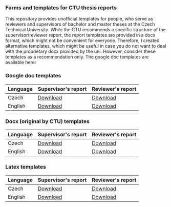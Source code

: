 ### Forms and templates for CTU thesis reports

This repository provides unofficial templates for people, who serve as reviewers and supervisors of bachelor and master theses at the Czech Technical University. 
While the CTU recommends a specific structure of the supervisor/reviewer report, the report templates are provided in a docx format, which might not be convenient for everyone. 
Therefore, I created alternative templates, which might be useful in case you do not want to deal with the proprietary docx provided by the uni.
However, consider these templates as a recommendation only.
The google doc templates are available here:

### Google doc templates
| Language      | Supervisor's  report | Reviewer's report  |
| ------------- |----------------------|--------------------|
| Czech         |[Download](https://docs.google.com/document/d/19nupPBvKxHtNPMSQBCTQwsJBkFNA0VbFaCvqIYTo_-A/edit?usp=sharing)          | [Download](https://docs.google.com/document/d/10VHwCyX7Iu7n8GE5d20d7cDxL2Ey1o8FS0U3ca7WGM0/edit?usp=sharing)       |
| English       |[Download](https://docs.google.com/document/d/1Qb9JvNmaB9ZeQM4M2_SUTU_qaSMbEN-nHN-e8VyIajE/edit?usp=sharing)          | [Download](https://docs.google.com/document/d/1OyWXF1ukwGOb1ZaUwJBxGqsForVxIFdkYJXhsRuju4Y/edit?usp=sharing)       |


### Docx (original by CTU) templates
| Language      | Supervisor's  report | Reviewer's report  |
| ------------- |----------------------|--------------------|
| Czech         |[Download](https://www.kos.cvut.cz/kos/images/CVUT/posudek-vedouci.docx)          | [Download](https://www.kos.cvut.cz/kos/images/CVUT/posudek-oponent.docx)       |
| English       |[Download](https://www.kos.cvut.cz/kos/images/CVUT/posudek-vedouci_en.docx)          | [Download](https://www.kos.cvut.cz/kos/images/CVUT/posudek-oponent_en.docx)|

### Latex templates
| Language      | Supervisor's  report | Reviewer's report  |
| ------------- |----------------------|--------------------|
| Czech         |[Download]()          | [Download]()       |
| English       |[Download]()          | [Download]()|
